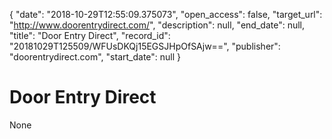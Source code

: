 {
  "date": "2018-10-29T12:55:09.375073", 
  "open_access": false, 
  "target_url": "http://www.doorentrydirect.com/", 
  "description": null, 
  "end_date": null, 
  "title": "Door Entry Direct", 
  "record_id": "20181029T125509/WFUsDKQj15EGSJHpOfSAjw==", 
  "publisher": "doorentrydirect.com", 
  "start_date": null
}

# Door Entry Direct

None